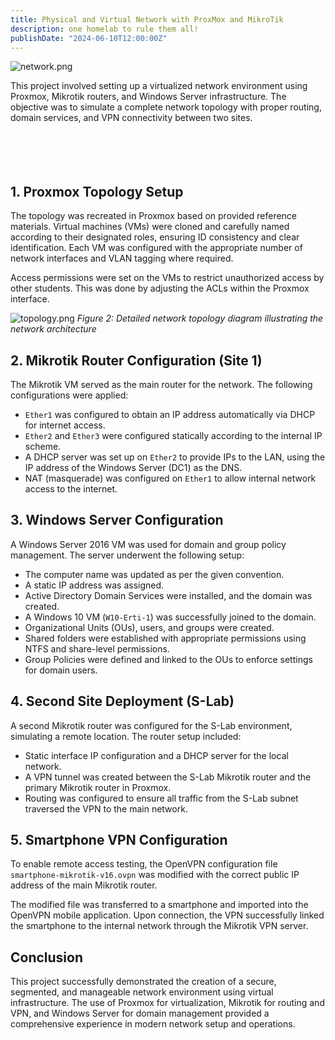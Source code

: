```yaml
---
title: Physical and Virtual Network with ProxMox and MikroTik
description: one homelab to rule them all!
publishDate: "2024-06-10T12:00:00Z"
---
```


![network.png](/portfolio/public/thumbnail_virtual_network.jpg)

This project involved setting up a virtualized network environment using Proxmox, Mikrotik routers, and Windows Server infrastructure. The objective was to simulate a complete network topology with proper routing, domain services, and VPN connectivity between two sites.<br><br><br><br><br>


## 1. Proxmox Topology Setup

The topology was recreated in Proxmox based on provided reference materials. Virtual machines (VMs) were cloned and carefully named according to their designated roles, ensuring ID consistency and clear identification. Each VM was configured with the appropriate number of network interfaces and VLAN tagging where required.

Access permissions were set on the VMs to restrict unauthorized access by other students. This was done by adjusting the ACLs within the Proxmox interface.

![topology.png](/portfolio/public/virtual_topology.png)
*Figure 2: Detailed network topology diagram illustrating the network architecture*


## 2. Mikrotik Router Configuration (Site 1)

The Mikrotik VM served as the main router for the network. The following configurations were applied:

- `Ether1` was configured to obtain an IP address automatically via DHCP for internet access.
- `Ether2` and `Ether3` were configured statically according to the internal IP scheme.
- A DHCP server was set up on `Ether2` to provide IPs to the LAN, using the IP address of the Windows Server (DC1) as the DNS.
- NAT (masquerade) was configured on `Ether1` to allow internal network access to the internet.

## 3. Windows Server Configuration

A Windows Server 2016 VM was used for domain and group policy management. The server underwent the following setup:

- The computer name was updated as per the given convention.
- A static IP address was assigned.
- Active Directory Domain Services were installed, and the domain was created.
- A Windows 10 VM (`W10-Erti-1`) was successfully joined to the domain.
- Organizational Units (OUs), users, and groups were created.
- Shared folders were established with appropriate permissions using NTFS and share-level permissions.
- Group Policies were defined and linked to the OUs to enforce settings for domain users.

## 4. Second Site Deployment (S-Lab)

A second Mikrotik router was configured for the S-Lab environment, simulating a remote location. The router setup included:

- Static interface IP configuration and a DHCP server for the local network.
- A VPN tunnel was created between the S-Lab Mikrotik router and the primary Mikrotik router in Proxmox.
- Routing was configured to ensure all traffic from the S-Lab subnet traversed the VPN to the main network.

## 5. Smartphone VPN Configuration

To enable remote access testing, the OpenVPN configuration file `smartphone-mikrotik-v16.ovpn` was modified with the correct public IP address of the main Mikrotik router.

The modified file was transferred to a smartphone and imported into the OpenVPN mobile application. Upon connection, the VPN successfully linked the smartphone to the internal network through the Mikrotik VPN server.


## Conclusion

This project successfully demonstrated the creation of a secure, segmented, and manageable network environment using virtual infrastructure. The use of Proxmox for virtualization, Mikrotik for routing and VPN, and Windows Server for domain management provided a comprehensive experience in modern network setup and operations.